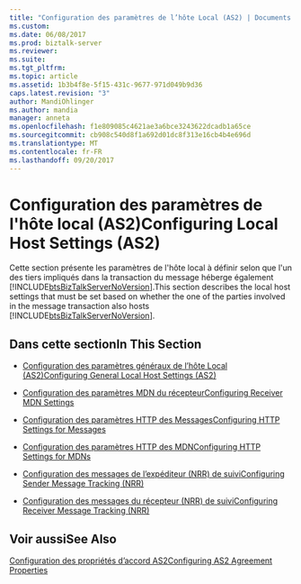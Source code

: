 ```yaml
---
title: "Configuration des paramètres de l’hôte Local (AS2) | Documents Microsoft"
ms.custom: 
ms.date: 06/08/2017
ms.prod: biztalk-server
ms.reviewer: 
ms.suite: 
ms.tgt_pltfrm: 
ms.topic: article
ms.assetid: 1b3b4f8e-5f15-431c-9677-971d049b9d36
caps.latest.revision: "3"
author: MandiOhlinger
ms.author: mandia
manager: anneta
ms.openlocfilehash: f1e809085c4621ae3a6bce3243622dcadb1a65ce
ms.sourcegitcommit: cb908c540d8f1a692d01dc8f313e16cb4b4e696d
ms.translationtype: MT
ms.contentlocale: fr-FR
ms.lasthandoff: 09/20/2017
---
```

# <a name="configuring-local-host-settings-as2"></a><span data-ttu-id="d2e9f-102">Configuration des paramètres de l'hôte local (AS2)</span><span class="sxs-lookup"><span data-stu-id="d2e9f-102">Configuring Local Host Settings (AS2)</span></span>
<span data-ttu-id="d2e9f-103">Cette section présente les paramètres de l'hôte local à définir selon que l'un des tiers impliqués dans la transaction du message héberge également [!INCLUDE[btsBizTalkServerNoVersion](../includes/btsbiztalkservernoversion-md.md)].</span><span class="sxs-lookup"><span data-stu-id="d2e9f-103">This section describes the local host settings that must be set based on whether the one of the parties involved in the message transaction also hosts [!INCLUDE[btsBizTalkServerNoVersion](../includes/btsbiztalkservernoversion-md.md)].</span></span>  
  
## <a name="in-this-section"></a><span data-ttu-id="d2e9f-104">Dans cette section</span><span class="sxs-lookup"><span data-stu-id="d2e9f-104">In This Section</span></span>  
  
-   [<span data-ttu-id="d2e9f-105">Configuration des paramètres généraux de l’hôte Local (AS2)</span><span class="sxs-lookup"><span data-stu-id="d2e9f-105">Configuring General Local Host Settings (AS2)</span></span>](../core/configuring-general-local-host-settings-as2.md)  
  
-   [<span data-ttu-id="d2e9f-106">Configuration des paramètres MDN du récepteur</span><span class="sxs-lookup"><span data-stu-id="d2e9f-106">Configuring Receiver MDN Settings</span></span>](../core/configuring-receiver-mdn-settings.md)  
  
-   [<span data-ttu-id="d2e9f-107">Configuration des paramètres HTTP des Messages</span><span class="sxs-lookup"><span data-stu-id="d2e9f-107">Configuring HTTP Settings for Messages</span></span>](../core/configuring-http-settings-for-messages.md)  
  
-   [<span data-ttu-id="d2e9f-108">Configuration des paramètres HTTP des MDN</span><span class="sxs-lookup"><span data-stu-id="d2e9f-108">Configuring HTTP Settings for MDNs</span></span>](../core/configuring-http-settings-for-mdns.md)  
  
-   [<span data-ttu-id="d2e9f-109">Configuration des messages de l’expéditeur (NRR) de suivi</span><span class="sxs-lookup"><span data-stu-id="d2e9f-109">Configuring Sender Message Tracking (NRR)</span></span>](../core/configuring-sender-message-tracking-nrr.md)  
  
-   [<span data-ttu-id="d2e9f-110">Configuration des messages du récepteur (NRR) de suivi</span><span class="sxs-lookup"><span data-stu-id="d2e9f-110">Configuring Receiver Message Tracking (NRR)</span></span>](../core/configuring-receiver-message-tracking-nrr.md)  
  
## <a name="see-also"></a><span data-ttu-id="d2e9f-111">Voir aussi</span><span class="sxs-lookup"><span data-stu-id="d2e9f-111">See Also</span></span>  
 [<span data-ttu-id="d2e9f-112">Configuration des propriétés d’accord AS2</span><span class="sxs-lookup"><span data-stu-id="d2e9f-112">Configuring AS2 Agreement Properties</span></span>](../core/configuring-as2-agreement-properties.md)